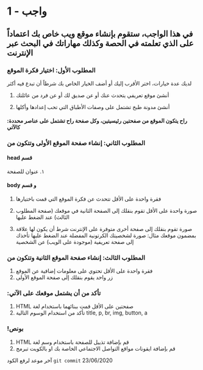 # واجب - 1

## في هذا الواجب، ستقوم بإنشاء موقع ويب خاص بك اعتماداً على الذي تعلمته في الحصة وكذلك مهاراتك في البحث عبر الإنترنت

### المطلوب الأول: اختيار فكرة الموقع

لديك عدة خيارات، اختر الأقرب إليك أو أضف الخيار الخاص بك شرطاً أن تبدع فيه أكثر

1. أنشئ موقع تعريفي يتحدث عنك أو عن صديق لك أو عن فرد من عائلتك
<!-- 2. أنشئ موقع يتحدث عن أفلامك ومسلسلاتك الواقعية أو الكرتونية التي قمت بمشاهدتها -->
2. أنشئ مدونة طبخ تشتمل على وصفات الأطباق التي تحب إعدادها وأكلها

#### :راح يتكون الموقع من صفحتين رئيسيتين، وكل صفحة راح تشتمل على عناصر محددة كالآتي

### المطلوب الثاني: إنشاء صفحة الموقع الأولى وتتكون من

#### head قسم

١. عنوان للصفحة

#### body و قسم

1. فقرة واحدة على الأقل تتحدث عن فكرة الموقع التي قمت باختيارها

2. صورة واحدة على الأقل تقوم بنقلك إلى الصفحة الثانية في موقعك (صفحة المطلوب الثالث) عند الضغط عليها

3. صورة تقوم بنقلك إلى صفحة أخرى متوفرة على الإنترنت شرط أن يكون لها علاقة بمضمون موقعك
   مثال: صورة لشخصيتك الكرتونية المفضلة عند الضغط عليها تأخذك إلى صفحة تعريفية (موجودة على الويب) عن الشخصية

### المطلوب الثالث: إنشاء صفحة الموقع الثانية وتتكون من

1. فقرة واحدة على الأقل تحتوي على معلومات إضافية عن الموقع
2. زر واحد يقوم بنقلك إلى صفحة الموقع الأولى

### :تأكد من أن يشتمل موقعك على الآتي

1. HTML صفحتين على الأقل قمت ببنائهما باستخدام لغة
2. تأكد من استخدام الوسوم التالية
   title,
   p,
   br,
   img,
   button,
   a

### !بونص

1. HTML قم بإضافة تذييل للصفحة باستخدام وسم لغة
2. قم بإضافة ايقونات مواقع التواصل الاجتماعي الخاصة بك او بالكويت تبرمج

آخر موعد لرفع الكود `git commit`
23/06/2020

